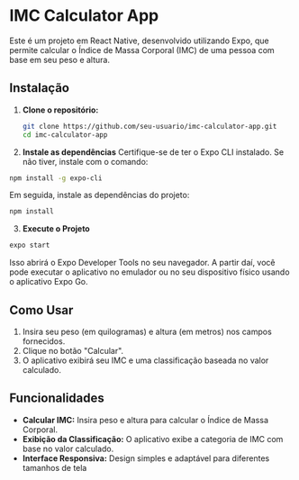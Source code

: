 # IMC Calculator App
Este é um projeto em React Native, desenvolvido utilizando Expo, que permite calcular o Índice de Massa Corporal (IMC) de uma pessoa com base em seu peso e altura.

## Instalação

1. **Clone o repositório:**
   ```bash
   git clone https://github.com/seu-usuario/imc-calculator-app.git
   cd imc-calculator-app
   ```

2. **Instale as dependências**
  Certifique-se de ter o Expo CLI instalado. Se não tiver, instale com o comando:

  ```bash
  npm install -g expo-cli
  ```
  Em seguida, instale as dependências do projeto:
  ```bash
  npm install
  ```

3. **Execute o Projeto**
  ```bash
  expo start
  ```
  Isso abrirá o Expo Developer Tools no seu navegador. A partir daí, você pode executar o aplicativo no emulador ou no seu dispositivo físico usando o aplicativo Expo Go.

## Como Usar
1. Insira seu peso (em quilogramas) e altura (em metros) nos campos fornecidos.
2. Clique no botão "Calcular".
3. O aplicativo exibirá seu IMC e uma classificação baseada no valor calculado.

## Funcionalidades
- **Calcular IMC:** Insira peso e altura para calcular o Índice de Massa Corporal.
- **Exibição da Classificação:** O aplicativo exibe a categoria de IMC com base no valor calculado.
- **Interface Responsiva:** Design simples e adaptável para diferentes tamanhos de tela 


